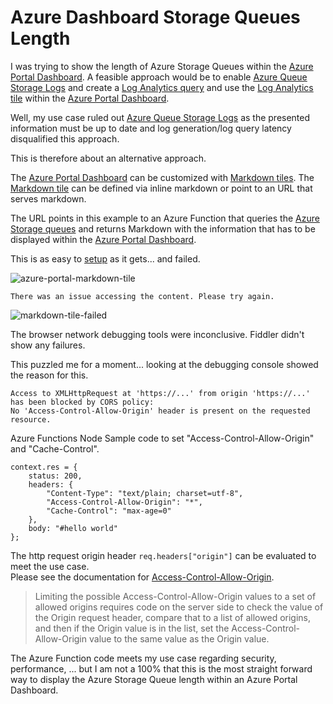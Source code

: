 
# Azure Dashboard Storage Queues Length

I was trying to show the length of Azure Storage Queues within the [Azure Portal Dashboard](https://docs.microsoft.com/en-us/azure/azure-portal/azure-portal-dashboards).
A feasible approach would be to enable [Azure Queue Storage Logs](https://docs.microsoft.com/en-us/azure/storage/queues/monitor-queue-storage-reference) and create a [Log Analytics query](https://docs.microsoft.com/en-us/azure/azure-monitor/visualize/tutorial-logs-dashboards) and use the [Log Analytics tile](https://docs.microsoft.com/en-us/azure/azure-monitor/app/tutorial-app-dashboards#add-logs-query) within the [Azure Portal Dashboard](https://docs.microsoft.com/en-us/azure/azure-portal/azure-portal-dashboards).

Well, my use case ruled out [Azure Queue Storage Logs](https://docs.microsoft.com/en-us/azure/storage/queues/monitor-queue-storage-reference) as the presented information must be up to date and log generation/log query latency disqualified this approach.

This is therefore about an alternative approach.

The [Azure Portal Dashboard](https://docs.microsoft.com/en-us/azure/azure-portal/azure-portal-dashboards) can be customized with [Markdown tiles](https://docs.microsoft.com/en-us/azure/azure-portal/azure-portal-markdown-tile).
The [Markdown tile](https://docs.microsoft.com/en-us/azure/azure-portal/azure-portal-markdown-tile) can be defined via inline markdown or point to an URL that serves markdown.

The URL points in this example to an Azure Function that queries the [Azure Storage queues](https://docs.microsoft.com/en-us/azure/storage/queues/storage-queues-introduction) and returns Markdown with the information that has to be displayed within the [Azure Portal Dashboard](https://docs.microsoft.com/en-us/azure/azure-portal/azure-portal-dashboards).

This is as easy to [setup](https://docs.microsoft.com/en-us/azure/azure-portal/azure-portal-markdown-tile) as it gets... and failed.


![azure-portal-markdown-tile](https://user-images.githubusercontent.com/2217206/141157103-23de6e3f-e751-4d46-b6ff-77b8762650d7.jpg)

```
There was an issue accessing the content. Please try again.
```
![markdown-tile-failed](https://user-images.githubusercontent.com/2217206/141156997-f31cc899-d58d-4229-a38e-b65328b5898b.jpg)

The browser network debugging tools were inconclusive.
Fiddler didn't show any failures.

This puzzled me for a moment... looking at the debugging console showed the reason for this.

```
Access to XMLHttpRequest at 'https://...' from origin 'https://...' has been blocked by CORS policy:
No 'Access-Control-Allow-Origin' header is present on the requested resource.
```            

Azure Functions Node Sample code to set "Access-Control-Allow-Origin" and "Cache-Control".

```
context.res = {
    status: 200,
    headers: {
        "Content-Type": "text/plain; charset=utf-8",
        "Access-Control-Allow-Origin": "*",
        "Cache-Control": "max-age=0"
    },
    body: "#hello world"
};
```

The http request origin header `req.headers["origin"]` can be evaluated to meet the use case.<br/>Please see the documentation for [Access-Control-Allow-Origin](https://developer.mozilla.org/en-US/docs/Web/HTTP/Headers/Access-Control-Allow-Origin).

> Limiting the possible Access-Control-Allow-Origin values to a set of allowed origins requires code on the server side to check the value of the Origin request header, compare that to a list of allowed origins, and then if the Origin value is in the list, set the Access-Control-Allow-Origin value to the same value as the Origin value.

The Azure Function code meets my use case regarding security, performance, ... but I am not a 100% that this is the most straight forward way to display the Azure Storage Queue length within an Azure Portal Dashboard.
